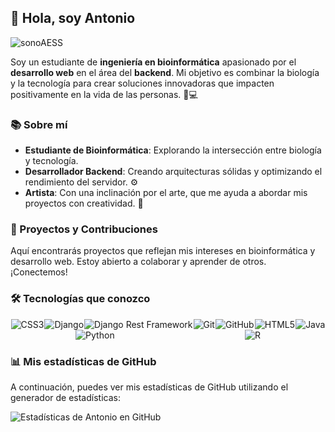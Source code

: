 ## 👋 Hola, soy Antonio  

![sonoAESS](https://github.com/user-attachments/assets/51805959-7827-4afc-8dcb-1b8d56adfb59)

Soy un estudiante de **ingeniería en bioinformática** apasionado por el **desarrollo web** en el área del **backend**. Mi objetivo es combinar la biología y la tecnología para crear soluciones innovadoras que impacten positivamente en la vida de las personas. 🌱💻

### 📚 Sobre mí

- **Estudiante de Bioinformática**: Explorando la intersección entre biología y tecnología.
- **Desarrollador Backend**: Creando arquitecturas sólidas y optimizando el rendimiento del servidor. ⚙️
- **Artista**: Con una inclinación por el arte, que me ayuda a abordar mis proyectos con creatividad. 🎨

### 🚀 Proyectos y Contribuciones

Aquí encontrarás proyectos que reflejan mis intereses en bioinformática y desarrollo web. Estoy abierto a colaborar y aprender de otros. ¡Conectemos! 

### 🛠️ Tecnologías que conozco

<div style="display: flex; justify-content: space-around; flex-wrap: wrap;">
    <img src="https://img.shields.io/badge/CSS3-1572B6?style=flat-square&logo=css3&logoColor=white" alt="CSS3" />
    <img src="https://img.shields.io/badge/Django-092E20?style=flat-square&logo=django&logoColor=white" alt="Django" />
    <img src="https://img.shields.io/badge/Django%20Rest%20Framework-FF8C00?style=flat-square&logo=django&logoColor=white" alt="Django Rest Framework" />
    <img src="https://img.shields.io/badge/Git-F05032?style=flat-square&logo=git&logoColor=white" alt="Git" />
    <img src="https://img.shields.io/badge/GitHub-181717?style=flat-square&logo=github&logoColor=white" alt="GitHub" />
    <img src="https://img.shields.io/badge/HTML5-E34F26?style=flat-square&logo=html5&logoColor=white" alt="HTML5" />
    <img src="https://img.shields.io/badge/Java-007396?style=flat-square&logo=java&logoColor=white" alt="Java" />
    <img src="https://img.shields.io/badge/Python-3776AB?style=flat-square&logo=python&logoColor=white" alt="Python" />
    <img src="https://img.shields.io/badge/R-276DC3?style=flat-square&logo=r&logoColor=white" alt="R" />
</div>

### 📊 Mis estadísticas de GitHub

A continuación, puedes ver mis estadísticas de GitHub utilizando el generador de estadísticas:

![Estadísticas de Antonio en GitHub](https://github-readme-stats.vercel.app/api?username=sonoAESS&show_icons=true&theme=great-gatsby)
<!--
**sonoAESS/sonoAESS** is a ✨ _special_ ✨ repository because its `README.md` (this file) appears on your GitHub profile.

Here are some ideas to get you started:

- 🔭 I’m currently working on ...
- 🌱 I’m currently learning ...
- 👯 I’m looking to collaborate on ...
- 🤔 I’m looking for help with ...
- 💬 Ask me about ...
- 📫 How to reach me: ...
- 😄 Pronouns: ...
- ⚡ Fun fact: ...
-->
